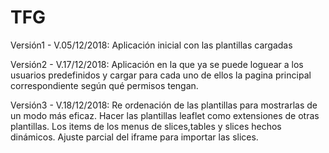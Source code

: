 # TFG
Versión1 - V.05/12/2018: Aplicación inicial con las plantillas cargadas

Versión2 - V.17/12/2018: Aplicación en la que ya se puede loguear a los usuarios predefinidos
                         y cargar para cada uno de ellos la pagina principal correspondiente según
                         qué permisos tengan.

Versión3 - V.18/12/2018: Re ordenación de las plantillas para mostrarlas de un modo más eficaz.
                         Hacer las plantillas leaflet como extensiones de otras plantillas.
                         Los items de los menus de slices,tables y slices hechos dinámicos.
                         Ajuste parcial del iframe para importar las slices.
